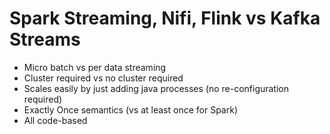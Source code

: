 # Spark Streaming, Nifi, Flink vs Kafka Streams 

- Micro batch vs per data streaming
- Cluster required vs no cluster required
- Scales easily by just adding java processes (no re-configuration required)
- Exactly Once semantics (vs at least once for Spark)
- All code-based
